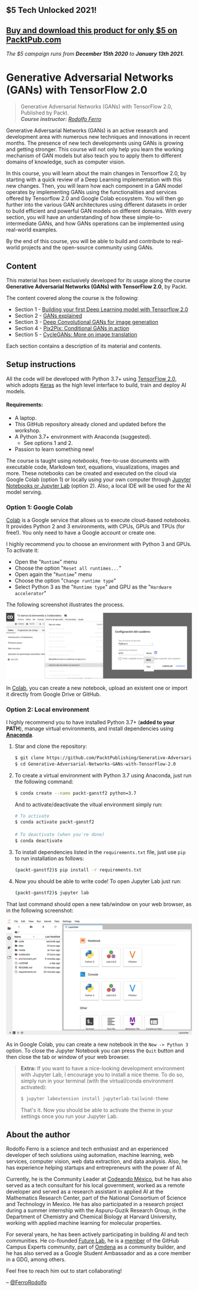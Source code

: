 ## $5 Tech Unlocked 2021!
[Buy and download this product for only $5 on PacktPub.com](https://www.packtpub.com/)
-----
*The $5 campaign         runs from __December 15th 2020__ to __January 13th 2021.__*

# Generative Adversarial Networks (GANs) with TensorFlow 2.0

> Generative Adversarial Networks (GANs) with TensorFlow 2.0, Published by Packt. <br>
> _**Course instructor:** [Rodolfo Ferro](https://github.com/RodolfoFerro)_

Generative Adversarial Networks (GANs) is an active research and development area with numerous new techniques and innovations in recent months. The presence of new tech developments using GANs is growing and getting stronger. This course will not only help you learn the working mechanism of GAN models but also teach you to apply them to different domains of knowledge, such as computer vision.

In this course, you will learn about the main changes in Tensorflow 2.0, by starting with a quick review of a Deep Learning implementation with this new changes. Then, you will learn how each component in a GAN model operates by implementing GANs using the functionalities and services offered by Tensorflow 2.0 and Google Colab ecosystem. You will then go further into the various GAN architectures using different datasets in order to build efficient and powerful GAN models on different domains. With every section, you will have an understanding of how these simple-to-intermediate GANs, and how GANs operations can be implemented using real-world examples.

By the end of this course, you will be able to build and contribute to real-world projects and the open-source community using GANs.


## Content

This material has been exclusively developed for its usage along the course **Generative Adversarial Networks (GANs) with TensorFlow 2.0**, by Packt.

The content covered along the course is the following:
- Section 1 - [Building your first Deep Learning model with Tensorflow 2.0](https://github.com/PacktPublishing/Generative-Adversarial-Networks-GANs-with-TensorFlow-2.0/tree/master/Section%201) 
- Section 2 - [GANs explained](https://github.com/PacktPublishing/Generative-Adversarial-Networks-GANs-with-TensorFlow-2.0/tree/master/Section%202)
- Section 3 - [Deep Convolutional GANs for image generation](https://github.com/PacktPublishing/Generative-Adversarial-Networks-GANs-with-TensorFlow-2.0/tree/master/Section%203)
- Section 4 - [Pix2Pix: Conditional GANs in action](https://github.com/PacktPublishing/Generative-Adversarial-Networks-GANs-with-TensorFlow-2.0/tree/master/Section%204)
- Section 5 - [CycleGANs: More on image translation](https://github.com/PacktPublishing/Generative-Adversarial-Networks-GANs-with-TensorFlow-2.0/tree/master/Section%205)

Each section contains a description of its material and contents.


## Setup instructions

All the code will be developed with Python 3.7+ using [TensorFlow 2.0](https://www.tensorflow.org/), which adopts [Keras](https://www.tensorflow.org/versions/r2.0/api_docs/python/tf/keras) as the high level interface to build, train and deploy AI models.

#### Requirements:

* A laptop.
* This GitHub repository already cloned and updated before the workshop.
* A Python 3.7+ environment with Anaconda (suggested).
  * See options 1 and 2.
* Passion to learn something new!

The course is taught using *notebooks*, free-to-use documents with executable code, Markdown text, equations, visualizations, images and more. These notebooks can be created and executed on the cloud via Google Colab (option 1) or locally using your own computer through [Jupyter Notebooks or Jupyter Lab](https://jupyter.org/) (option 2). Also, a local IDE will be used for the AI model serving.

### Option 1: Google Colab

[Colab](https://colab.research.google.com) is a Google service that allows us to execute cloud-based *notebooks*. It provides Python 2 and 3 environments, with CPUs, GPUs and TPUs (for free!). You only need to have a Google account or create one.

I highly recommend you to choose an environment with Python 3 and GPUs. To activate it:

* Open the "`Runtime`" menu
* Choose the option "`Reset all runtimes...`"
* Open again the "`Runtime`" menu
* Choose the option "`Change runtime type`"
* Select Python 3 as the "`Runtime type`" and GPU as the "`Hardware accelerator`"

The following screenshot illustrates the process.

![Google Colab](assets/accelerator.png)

In [Colab](https://colab.research.google.com), you can create a new notebook, upload an existent one or import it directly from Google Drive or GitHub.

### Option 2: Local environment

I highly recommend you to have installed Python 3.7+ (**added to your PATH**), manage virtual environments, and install dependencies using [**Anaconda**](https://www.anaconda.com/).

1. Star and clone the repository:

   ```bash
   $ git clone https://github.com/PacktPublishing/Generative-Adversarial-Networks-GANs-with-TensorFlow-2.0.git
   $ cd Generative-Adversarial-Networks-GANs-with-TensorFlow-2.0
   ```

2. To create a virtual environment with Python 3.7 using Anaconda, just run the following command:

   ```bash
   $ conda create --name packt-ganstf2 python=3.7
   ```

   And to activate/deactivate the vitual environment simply run:

   ```bash
   # To activate
   $ conda activate packt-ganstf2

   # To deactivate (when you're done)
   $ conda deactivate
   ```

3. To install dependencies listed in the `requirements.txt` file, just use `pip` to run installation as follows:

   ```bash
   (packt-ganstf2)$ pip install -r requirements.txt
   ```

4. Now you should be able to write code! To open Jupyter Lab just run:

   ```bash
   (packt-ganstf2)$ jupyter lab
   ```

That last command should open a new tab/window on your web browser, as in the following screenshot:

![Jupyter Lab](assets/jupyter_lab.png)

As in Google Colab, you can create a new notebook in the `New -> Python 3` option. To close the Jupyter Notebook you can press the `Quit` button and then close the tab or window of your web browser.

> **Extra:**
> If you want to have a nice-looking development environment with Jupyter Lab, I encourage you to install a nice theme. To do so, simply run in your terminal (with the virtual/conda environment activated):
> ```bash
> $ jupyter labextension install jupyterlab-tailwind-theme
> ```
> That's it. Now you should be able to activate the theme in your settings once you run your Jupyter Lab.


## About the author

Rodolfo Ferro is a science and tech enthusiast and an experienced developer of tech solutions using automation, machine learning, web services, computer vision, web data extraction, and data analysis. Also, he has experience helping startups and entrepreneurs with the power of AI.

Currently, he is the Community Leader at [Codeando México](https://codeandomexico.org/), but he has also served as a tech consultant for his local government, worked as a remote developer and served as a research assistant in applied AI at the Mathematics Research Center, part of the National Consortium of Science and Technology in Mexico. He has also participated in a research project during a summer internship with the Aspuru-Guzik Research Group, in the Department of Chemistry and Chemical Biology at Harvard University, working with applied machine learning for molecular properties.

For several years, he has been actively participating in building AI and tech communities. He co-founded [Future Lab](https://futurelab.mx/), he is a [member](https://githubcampus.expert/RodolfoFerro/) of the GitHub Campus Experts community, part of [Omdena](https://omdena.com/) as a community builder, and he has also served as a Google Student Ambassador and as a core member in a GDG, among others.

Feel free to reach him out to start collaborating!

– [@FerroRodolfo](https://twitter.com/FerroRodolfo/)